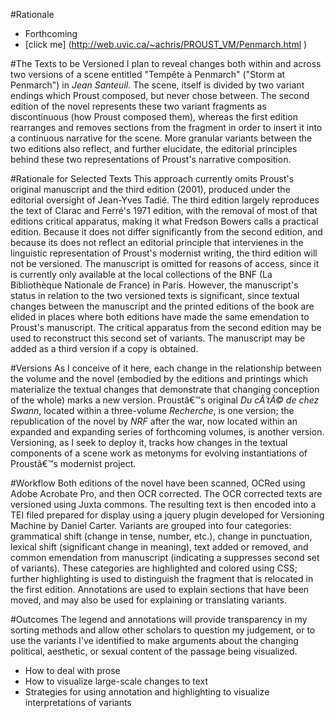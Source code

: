 #Rationale

* Forthcoming
* [click me] (http://web.uvic.ca/~achris/PROUST_VM/Penmarch.html )


#The Texts to be Versioned
I plan to reveal changes both within and across two versions of a scene entitled "Tempête à Penmarch" ("Storm at Penmarch") in *Jean Santeuil*. The scene, itself is divided by two variant endings which Proust composed, but never chose between. The second edition of the novel represents these two variant fragments as discontinuous (how Proust composed them), whereas the first edition rearranges and removes sections from the fragment in order to insert it into a continuous narrative for the scene. More granular variants between the two editions also reflect, and further elucidate, the editorial principles behind these two representations of Proust's narrative composition.

#Rationale for Selected Texts
This approach currently omits Proust's original manuscript and the third edition (2001), produced under the editorial oversight of Jean-Yves Tadié. The third edition largely reproduces the text of Clarac and Ferré's 1971 edition, with the removal of most of that editions critical apparatus, making it what Fredson Bowers calls a practical edition. Because it does not differ significantly from the second edition, and because its does not reflect an editorial principle that intervienes in the linguistic representation of Proust's modernist writing, the third edition will not be versioned. The manuscript is omitted for reasons of access, since it is currently only available at the local collections of the BNF (La Bibliothèque Nationale de France) in Paris. However, the manuscript's status in relation to the two versioned texts is significant, since textual changes between the manuscript and the printed editions of the book are elided in places where both editions have made the same emendation to Proust's manuscript. The critical apparatus from the second edition may be used to reconstruct this second set of variants. The manuscript may be added as a third version if a copy is obtained.


#Versions
As I conceive of it here, each change in the relationship between the volume and the novel (embodied by the editions and printings which materialize the textual changes that demonstrate that changing conception of the whole) marks a new version. Proustâ€™s original *Du cÃ´tÃ© de chez Swann*, located within a three-volume *Recherche*, is one version; the republication of the novel by *NRF* after the war, now located within an expanded and expanding series of forthcoming volumes, is another version. Versioning, as I seek to deploy it, tracks how changes in the textual components of a scene work as metonyms for evolving instantiations of Proustâ€™s modernist project.

#Workflow
Both editions of the novel have been scanned, OCRed using Adobe Acrobate Pro, and then OCR corrected. The OCR corrected texts are versioned using Juxta commons. The resulting text is then encoded into a TEI filed prepared for display using a jquery plugin developed for Versioning Machine by Daniel Carter. Variants are grouped into four categories: grammatical shift (change in tense, number, etc.), change in punctuation, lexical shift (significant change in meaning), text added or removed, and common emendation from manuscript (indicating a suppresses second set of variants). These categories are highlighted and colored using CSS; further highlighting is used to distinguish the fragment that is relocated in the first edition. Annotations are used to explain sections that have been moved, and may also be used for explaining or translating variants.


#Outcomes
The legend and annotations will provide transparency in my sorting methods and allow other scholars to question my judgement, or to use the variants I've identified to make arguments about the changing political, aesthetic, or sexual content of the passage being visualized. 

* How to deal with prose
* How to visualize large-scale changes to text
* Strategies for using annotation and highlighting to visualize interpretations of variants
